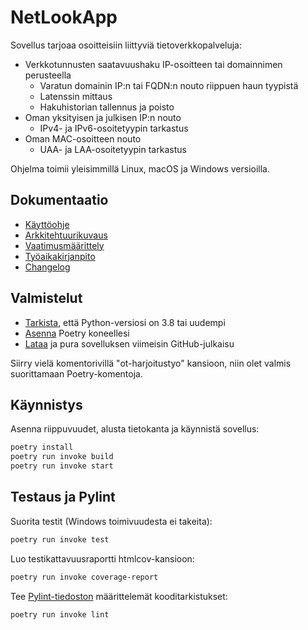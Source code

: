 # NetLookApp

Sovellus tarjoaa osoitteisiin liittyviä tietoverkkopalveluja:

- Verkkotunnusten saatavuushaku IP-osoitteen tai domainnimen perusteella
  - Varatun domainin IP:n tai FQDN:n nouto riippuen haun tyypistä
  - Latenssin mittaus
  - Hakuhistorian tallennus ja poisto
- Oman yksityisen ja julkisen IP:n nouto
  - IPv4- ja IPv6-osoitetyypin tarkastus
- Oman MAC-osoitteen nouto
  - UAA- ja LAA-osoitetyypin tarkastus

Ohjelma toimii yleisimmillä Linux, macOS ja Windows versioilla.

## Dokumentaatio

- [Käyttöohje](./dokumentaatio/kayttoohje.md)
- [Arkkitehtuurikuvaus](./dokumentaatio/arkkitehtuuri.md)
- [Vaatimusmäärittely](./dokumentaatio/vaatimusmaarittely.md)
- [Työaikakirjanpito](./dokumentaatio/tuntikirjanpito.md)
- [Changelog](./dokumentaatio/changelog.md)

## Valmistelut

- [Tarkista](https://wiki.python.org/moin/BeginnersGuide/Download), että Python-versiosi on 3.8 tai uudempi
- [Asenna](https://python-poetry.org/docs/#installation) Poetry koneellesi
- [Lataa](https://github.com/weverhall/ot-harjoitustyo/releases/tag/viikko6) ja pura sovelluksen viimeisin GitHub-julkaisu

Siirry vielä komentorivillä "ot-harjoitustyo" kansioon, niin olet valmis suorittamaan Poetry-komentoja.

## Käynnistys

Asenna riippuvuudet, alusta tietokanta ja käynnistä sovellus:

```bash
poetry install
poetry run invoke build
poetry run invoke start
```

## Testaus ja Pylint

Suorita testit (Windows toimivuudesta ei takeita):

```bash
poetry run invoke test
```

Luo testikattavuusraportti htmlcov-kansioon:

```bash
poetry run invoke coverage-report
```

Tee [Pylint-tiedoston](./.pylintrc) määrittelemät kooditarkistukset:

```bash
poetry run invoke lint
```
